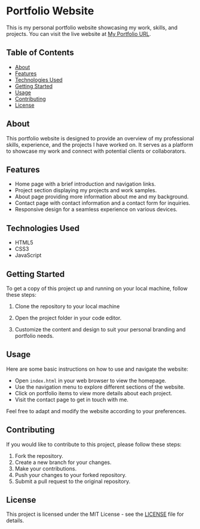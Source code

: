 # Portfolio Website

This is my personal portfolio website showcasing my work, skills, and projects. You can visit the live website at [My Portfolio URL](https://rajwant3.github.io/).

## Table of Contents

- [About](#about)
- [Features](#features)
- [Technologies Used](#technologies-used)
- [Getting Started](#getting-started)
- [Usage](#usage)
- [Contributing](#contributing)
- [License](#license)

## About

This portfolio website is designed to provide an overview of my professional skills, experience, and the projects I have worked on. It serves as a platform to showcase my work and connect with potential clients or collaborators.

## Features

- Home page with a brief introduction and navigation links.
- Project section displaying my projects and work samples.
- About page providing more information about me and my background.
- Contact page with contact information and a contact form for inquiries.
- Responsive design for a seamless experience on various devices.

## Technologies Used

- HTML5
- CSS3
- JavaScript

## Getting Started

To get a copy of this project up and running on your local machine, follow these steps:

1. Clone the repository to your local machine

2. Open the project folder in your code editor.

3. Customize the content and design to suit your personal branding and portfolio needs.

## Usage

Here are some basic instructions on how to use and navigate the website:

- Open `index.html` in your web browser to view the homepage.
- Use the navigation menu to explore different sections of the website.
- Click on portfolio items to view more details about each project.
- Visit the contact page to get in touch with me.

Feel free to adapt and modify the website according to your preferences.

## Contributing

If you would like to contribute to this project, please follow these steps:

1. Fork the repository.
2. Create a new branch for your changes.
3. Make your contributions.
4. Push your changes to your forked repository.
5. Submit a pull request to the original repository.

## License

This project is licensed under the MIT License - see the [LICENSE](LICENSE) file for details.

